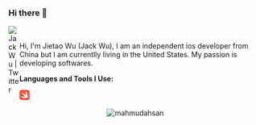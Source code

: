 ### Hi there 👋


<a href="https://twitter.com/JackWu199609">
  <img align="left" alt="Jack Wu | Twitter" width="22px" src="https://raw.githubusercontent.com/peterthehan/peterthehan/master/assets/twitter.svg" />
</a>


<br />

Hi, I'm Jietao Wu (Jack Wu), I am an independent ios developer from China but I am currentlly living in the United States. My passion is developing softwares. 





**Languages and Tools I Use:**  

<code><img height="20" src="https://raw.githubusercontent.com/github/explore/80688e429a7d4ef2fca1e82350fe8e3517d3494d/topics/swift/swift.png"></code>

<p align="center"> <img src="https://github-readme-stats.vercel.app/api?username=jietaowu&show_icons=true&theme=gotham" alt="mahmudahsan" />
